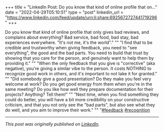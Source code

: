 +++
title = "LinkedIn Post: Do you know that kind of online profile that on..."
date = "2022-04-29T05:10:51"
type = "post"
linkedin_url = "https://www.linkedin.com/feed/update/urn:li:share:6925672727441719296"
+++

Do you know that kind of online profile that only gives bad reviews, and complains about everything? Bad service, bad food, bad stay, bad experiences everywhere. "It's not me, it's the world"."
""
"I find that to be credible and trustworthy when giving feedback, you need to "see everything", the good and the bad parts. You need to build that trust by showing that you care for the person, and genuinely want to help them by providing it."
""
"When the only feedback that you give is "corrective" (aka negative), you're giving a similar vibe to the person. It costs NOTHING to recognize good work in others, and it's important to not take it for granted."
""
"Did somebody give a good presentation? Do they make you feel very welcome at work? Do you get good energy from them when you're in the same meeting? Do you like how well they prepare documentation for their projects? Anything? Tell them!"
""
"Next time, when you find something they could do better, you will have a bit more credibility on your constructive criticism, and that you not only see the "bad parts", but also see what they do well, and you aim to improve their work."
""
"[#feedback](https://www.linkedin.com/feed/hashtag/feedback) [#recognition](https://www.linkedin.com/feed/hashtag/recognition)

---

*This post was originally published on [LinkedIn](https://www.linkedin.com/in/adrianmoreno/recent-activity/all/).*